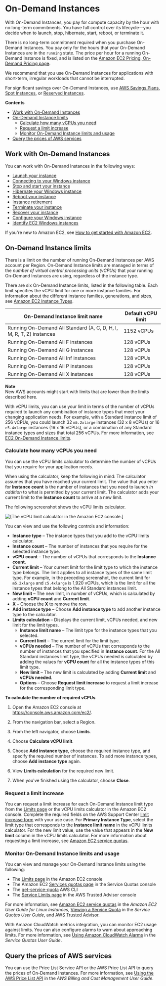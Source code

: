 # On\-Demand Instances<a name="ec2-on-demand-instances"></a>

With On\-Demand Instances, you pay for compute capacity by the hour with no long\-term commitments\. You have full control over its lifecycle—you decide when to launch, stop, hibernate, start, reboot, or terminate it\.

There is no long\-term commitment required when you purchase On\-Demand Instances\. You pay only for the hours that your On\-Demand Instances are in the `running` state\. The price per hour for a running On\-Demand Instance is fixed, and is listed on the [Amazon EC2 Pricing, On\-Demand Pricing page](http://aws.amazon.com/ec2/pricing/on-demand/)\.

We recommend that you use On\-Demand Instances for applications with short\-term, irregular workloads that cannot be interrupted\.

For significant savings over On\-Demand Instances, use [AWS Savings Plans](http://aws.amazon.com/savingsplans/), [Spot Instances](using-spot-instances.md), or [Reserved Instances](ec2-reserved-instances.md)\.

**Contents**
+ [Work with On\-Demand Instances](#working-with-on-demand-instances)
+ [On\-Demand Instance limits](#ec2-on-demand-instances-limits)
  + [Calculate how many vCPUs you need](#vcpu-limits-calculator)
  + [Request a limit increase](#vcpu-limits-request-increase)
  + [Monitor On\-Demand Instance limits and usage](#monitoring-on-demand-limits)
+ [Query the prices of AWS services](#query-aws-price-list)

## Work with On\-Demand Instances<a name="working-with-on-demand-instances"></a>

You can work with On\-Demand Instances in the following ways:
+ [Launch your instance](LaunchingAndUsingInstances.md)
+ [Connecting to your Windows instance](connecting_to_windows_instance.md)
+ [Stop and start your instance](Stop_Start.md)
+ [Hibernate your Windows instance](Hibernate.md)
+ [Reboot your instance](ec2-instance-reboot.md)
+ [Instance retirement](instance-retirement.md)
+ [Terminate your instance](terminating-instances.md)
+ [Recover your instance](ec2-instance-recover.md)
+ [Configure your Windows instance](ec2-windows-instances.md)
+ [Identify EC2 Windows instances](identify_ec2_instances.md)

If you're new to Amazon EC2, see [How to get started with Amazon EC2](concepts.md#how-to-get-started)\.

## On\-Demand Instance limits<a name="ec2-on-demand-instances-limits"></a>

There is a limit on the number of running On\-Demand Instances per AWS account per Region\. On\-Demand Instance limits are managed in terms of the *number of virtual central processing units \(vCPUs\)* that your running On\-Demand Instances are using, regardless of the instance type\.

There are six On\-Demand Instance limits, listed in the following table\. Each limit specifies the vCPU limit for one or more instance families\. For information about the different instance families, generations, and sizes, see [Amazon EC2 Instance Types](http://aws.amazon.com/ec2/instance-types/)\.


| On\-Demand Instance limit name | Default vCPU limit | 
| --- | --- | 
|  Running On\-Demand All Standard \(A, C, D, H, I, M, R, T, Z\) instances  |  1152 vCPUs  | 
|  Running On\-Demand All F instances  |  128 vCPUs  | 
|  Running On\-Demand All G instances  |  128 vCPUs  | 
|  Running On\-Demand All Inf instances  | 128 vCPUs | 
|  Running On\-Demand All P instances  |  128 vCPUs  | 
|  Running On\-Demand All X instances  |  128 vCPUs  | 

**Note**  
New AWS accounts might start with limits that are lower than the limits described here\.

With vCPU limits, you can use your limit in terms of the number of vCPUs required to launch any combination of instance types that meet your changing application needs\. For example, with a Standard instance limit of 256 vCPUs, you could launch 32 `m5.2xlarge` instances \(32 x 8 vCPUs\) or 16 `c5.4xlarge` instances \(16 x 16 vCPUs\), or a combination of any Standard instance types and sizes that total 256 vCPUs\. For more information, see [EC2 On\-Demand Instance limits](http://aws.amazon.com/ec2/faqs/#EC2_On-Demand_Instance_limits)\.

### Calculate how many vCPUs you need<a name="vcpu-limits-calculator"></a>

You can use the vCPU limits calculator to determine the number of vCPUs that you require for your application needs\.

When using the calculator, keep the following in mind: The calculator assumes that you have reached your current limit\. The value that you enter for **Instance count** is the number of instances that you need to launch *in addition* to what is permitted by your current limit\. The calculator adds your current limit to the **Instance count** to arrive at a new limit\.

The following screenshot shows the vCPU limits calculator\.

![\[The vCPU limit calculator in the Amazon EC2 console.\]](http://docs.aws.amazon.com/AWSEC2/latest/WindowsGuide/images/vCPU-limit-calculator.png)

You can view and use the following controls and information:
+ **Instance type** – The instance types that you add to the vCPU limits calculator\.
+ **Instance count** – The number of instances that you require for the selected instance type\.
+ **vCPU count** – The number of vCPUs that corresponds to the **Instance count**\.
+ **Current limit** – Your current limit for the limit type to which the instance type belongs\. The limit applies to all instance types of the same limit type\. For example, in the preceding screenshot, the current limit for `m5.2xlarge` and `c5.4xlarge` is 1,920 vCPUs, which is the limit for all the instance types that belong to the All Standard instances limit\.
+ **New limit** – The new limit, in number of vCPUs, which is calculated by adding **vCPU count** and **Current limit**\.
+ **X** – Choose the **X** to remove the row\.
+ **Add instance type** – Choose **Add instance type** to add another instance type to the calculator\.
+ **Limits calculation** – Displays the current limit, vCPUs needed, and new limit for the limit types\.
  + **Instance limit name** – The limit type for the instance types that you selected\.
  + **Current limit** – The current limit for the limit type\.
  + **vCPUs needed** – The number of vCPUs that corresponds to the number of instances that you specified in **Instance count**\. For the All Standard instances limit type, the vCPUs needed is calculated by adding the values for **vCPU count** for all the instance types of this limit type\.
  + **New limit** – The new limit is calculated by adding **Current limit** and **vCPUs needed**\.
  + **Options** – Choose **Request limit increase** to request a limit increase for the corresponding limit type\.

**To calculate the number of required vCPUs**

1. Open the Amazon EC2 console at [https://console\.aws\.amazon\.com/ec2/](https://console.aws.amazon.com/ec2/)\.

1. From the navigation bar, select a Region\.

1. From the left navigator, choose **Limits**\.

1. Choose **Calculate vCPU limit**\.

1. Choose **Add instance type**, choose the required instance type, and specify the required number of instances\. To add more instance types, choose **Add instance type** again\.

1. View **Limits calculation** for the required new limit\.

1. When you've finished using the calculator, choose **Close**\.

### Request a limit increase<a name="vcpu-limits-request-increase"></a>

You can request a limit increase for each On\-Demand Instance limit type from the [Limits page](https://console.aws.amazon.com/ec2/#Limits) or the vCPU limits calculator in the Amazon EC2 console\. Complete the required fields on the AWS Support Center [limit increase form](https://console.aws.amazon.com/support/home#/case/create?issueType=service-limit-increase&limitType=service-code-ec2-instances) with your use case\. For **Primary Instance Type**, select the limit type that corresponds to the **Instance limit name** in the vCPU limits calculator\. For the new limit value, use the value that appears in the **New limit** column in the vCPU limits calculator\. For more information about requesting a limit increase, see [Amazon EC2 service quotas](ec2-resource-limits.md)\.

### Monitor On\-Demand Instance limits and usage<a name="monitoring-on-demand-limits"></a>

You can view and manage your On\-Demand Instance limits using the following:
+ The [Limits page](https://console.aws.amazon.com/ec2/#Limits) in the Amazon EC2 console
+ The Amazon EC2 [Services quotas page](https://console.aws.amazon.com/servicequotas/#!/services/ec2/quotas) in the Service Quotas console
+ The [get\-service\-quota](https://docs.aws.amazon.com/cli/latest/reference/service-quotas/get-service-quota.html) AWS CLI
+ The [Service Limits page](https://console.aws.amazon.com/trustedadvisor/home?#/category/service-limits) in the AWS Trusted Advisor console

For more information, see [Amazon EC2 service quotas](ec2-resource-limits.md) in the *Amazon EC2 User Guide for Linux Instances*, [Viewing a Service Quota](https://docs.aws.amazon.com/servicequotas/latest/userguide/gs-request-quota.html) in the *Service Quotas User Guide*, and [AWS Trusted Advisor](http://aws.amazon.com/premiumsupport/technology/trusted-advisor/)\.

With Amazon CloudWatch metrics integration, you can monitor EC2 usage against limits\. You can also configure alarms to warn about approaching limits\. For more information, see [Using Amazon CloudWatch Alarms](https://docs.aws.amazon.com/servicequotas/latest/userguide/configure-cloudwatch.html) in the *Service Quotas User Guide*\.

## Query the prices of AWS services<a name="query-aws-price-list"></a>

You can use the Price List Service API or the AWS Price List API to query the prices of On\-Demand Instances\. For more information, see [Using the AWS Price List API](https://docs.aws.amazon.com/awsaccountbilling/latest/aboutv2/price-changes.html) in the *AWS Billing and Cost Management User Guide*\.